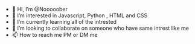 - 👋 Hi, I’m @Nooooober
- 👀 I’m interested in Javascript, Python , HTML and CSS
- 🌱 I’m currently learning all of the intrested 
- 💞️ I’m looking to collaborate on someone who have same intrest like me 
- 📫 How to reach me PM or DM me

<!---
Noooober/Noooober is a ✨ special ✨ repository because its `README.md` (this file) appears on your GitHub profile.
You can click the Preview link to take a look at your changes.
--->
